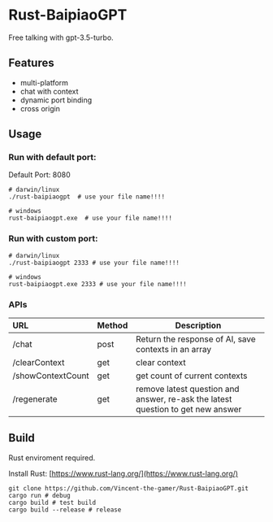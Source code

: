 # Rust-BaipiaoGPT
Free talking with gpt-3.5-turbo.

## Features
* multi-platform
* chat with context
* dynamic port binding
* cross origin

## Usage

### Run with default port: 
Default Port: 8080
~~~shell
# darwin/linux
./rust-baipiaogpt  # use your file name!!!!

# windows
rust-baipiaogpt.exe  # use your file name!!!!
~~~

### Run with custom port: 
~~~shell
# darwin/linux
./rust-baipiaogpt 2333 # use your file name!!!!

# windows
rust-baipiaogpt.exe 2333 # use your file name!!!!
~~~


### APIs

| URL               | Method   | Description                                              |     
| :---------------- | -------- | -------------------------------------------------------- |
| /chat             | post     | Return the response of AI, save contexts in an array     | 
| /clearContext     | get      | clear context                                            | 
| /showContextCount | get      | get count of current contexts                            | 
| /regenerate       | get      | remove latest question and answer, re-ask the latest question to get new answer | 


## Build
Rust enviroment required.

Install Rust: [https://www.rust-lang.org/](https://www.rust-lang.org/)

~~~shell
git clone https://github.com/Vincent-the-gamer/Rust-BaipiaoGPT.git
cargo run # debug
cargo build # test build
cargo build --release # release
~~~